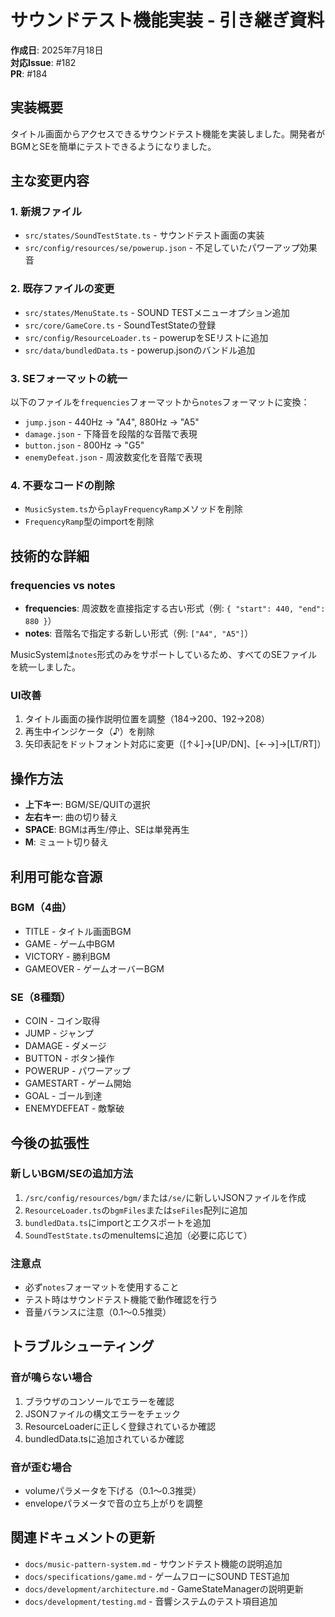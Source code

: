 # サウンドテスト機能実装 - 引き継ぎ資料

**作成日**: 2025年7月18日  
**対応Issue**: #182  
**PR**: #184

## 実装概要

タイトル画面からアクセスできるサウンドテスト機能を実装しました。開発者がBGMとSEを簡単にテストできるようになりました。

## 主な変更内容

### 1. 新規ファイル
- `src/states/SoundTestState.ts` - サウンドテスト画面の実装
- `src/config/resources/se/powerup.json` - 不足していたパワーアップ効果音

### 2. 既存ファイルの変更
- `src/states/MenuState.ts` - SOUND TESTメニューオプション追加
- `src/core/GameCore.ts` - SoundTestStateの登録
- `src/config/ResourceLoader.ts` - powerupをSEリストに追加
- `src/data/bundledData.ts` - powerup.jsonのバンドル追加

### 3. SEフォーマットの統一
以下のファイルを`frequencies`フォーマットから`notes`フォーマットに変換：
- `jump.json` - 440Hz → "A4", 880Hz → "A5"
- `damage.json` - 下降音を段階的な音階で表現
- `button.json` - 800Hz → "G5"
- `enemyDefeat.json` - 周波数変化を音階で表現

### 4. 不要なコードの削除
- `MusicSystem.ts`から`playFrequencyRamp`メソッドを削除
- `FrequencyRamp`型のimportを削除

## 技術的な詳細

### frequencies vs notes
- **frequencies**: 周波数を直接指定する古い形式（例: `{ "start": 440, "end": 880 }`）
- **notes**: 音階名で指定する新しい形式（例: `["A4", "A5"]`）

MusicSystemは`notes`形式のみをサポートしているため、すべてのSEファイルを統一しました。

### UI改善
1. タイトル画面の操作説明位置を調整（184→200、192→208）
2. 再生中インジケータ（♪）を削除
3. 矢印表記をドットフォント対応に変更（[↑↓]→[UP/DN]、[←→]→[LT/RT]）

## 操作方法
- **上下キー**: BGM/SE/QUITの選択
- **左右キー**: 曲の切り替え
- **SPACE**: BGMは再生/停止、SEは単発再生
- **M**: ミュート切り替え

## 利用可能な音源

### BGM（4曲）
- TITLE - タイトル画面BGM
- GAME - ゲーム中BGM
- VICTORY - 勝利BGM
- GAMEOVER - ゲームオーバーBGM

### SE（8種類）
- COIN - コイン取得
- JUMP - ジャンプ
- DAMAGE - ダメージ
- BUTTON - ボタン操作
- POWERUP - パワーアップ
- GAMESTART - ゲーム開始
- GOAL - ゴール到達
- ENEMYDEFEAT - 敵撃破

## 今後の拡張性

### 新しいBGM/SEの追加方法
1. `/src/config/resources/bgm/`または`/se/`に新しいJSONファイルを作成
2. `ResourceLoader.ts`の`bgmFiles`または`seFiles`配列に追加
3. `bundledData.ts`にimportとエクスポートを追加
4. `SoundTestState.ts`のmenuItemsに追加（必要に応じて）

### 注意点
- 必ず`notes`フォーマットを使用すること
- テスト時はサウンドテスト機能で動作確認を行う
- 音量バランスに注意（0.1〜0.5推奨）

## トラブルシューティング

### 音が鳴らない場合
1. ブラウザのコンソールでエラーを確認
2. JSONファイルの構文エラーをチェック
3. ResourceLoaderに正しく登録されているか確認
4. bundledData.tsに追加されているか確認

### 音が歪む場合
- volumeパラメータを下げる（0.1〜0.3推奨）
- envelopeパラメータで音の立ち上がりを調整

## 関連ドキュメントの更新
- `docs/music-pattern-system.md` - サウンドテスト機能の説明追加
- `docs/specifications/game.md` - ゲームフローにSOUND TEST追加
- `docs/development/architecture.md` - GameStateManagerの説明更新
- `docs/development/testing.md` - 音響システムのテスト項目追加